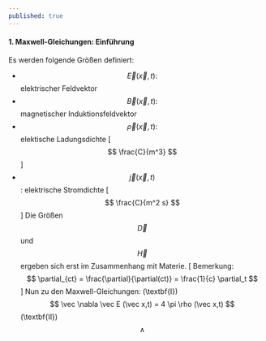 ```yaml
---
published: true
---
```

#### 1. Maxwell-Gleichungen: Einführung

Es werden folgende Größen definiert:

- $$\vec E(\vec x,t) :$$ elektrischer Feldvektor
- $$\vec B(\vec x,t) :$$ magnetischer Induktionsfeldvektor
- $$\vec \rho(\vec x,t) :$$ elektische Ladungsdichte [ $$ \frac{C}{m^3} $$ ]
- $$\vec j(\vec x,t) $$ : elektrische Stromdichte  [ $$ \frac{C}{m^2 s} $$ ]
Die Größen $$ \vec D $$ und $$ \vec H $$ ergeben sich erst im Zusammenhang mit Materie.
[ Bemerkung: $$ \partial_{ct} = \frac{\partial}{\partial(ct)} = \frac{1}{c} \partial_t $$ ]
Nun zu den Maxwell-Gleichungen:
(\textbf{I}) $$ \vec \nabla \vec E (\vec x,t) = 4 \pi \rho (\vec x,t) $$
(\textbf{II})$$ \wedge  $$


